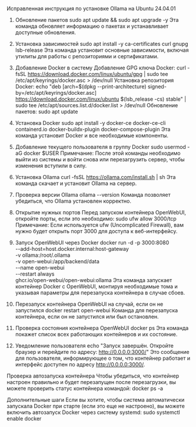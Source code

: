 Исправленная инструкция по установке Ollama на Ubuntu 24.04.01
1. Обновление пакетов
sudo apt update && sudo apt upgrade -y
Эта команда обновляет информацию о пакетах и устанавливает доступные обновления.

2. Установка зависимостей
sudo apt install -y ca-certificates curl gnupg lsb-release
Эта команда установит основные зависимости, включая утилиты для работы с репозиториями и сертификатами.

3. Добавление Docker в систему
Добавление GPG ключа Docker:
curl -fsSL https://download.docker.com/linux/ubuntu/gpg | sudo tee /etc/apt/keyrings/docker.asc > /dev/null
Установка репозитория Docker:
echo "deb [arch=$(dpkg --print-architecture) signed-by=/etc/apt/keyrings/docker.asc] https://download.docker.com/linux/ubuntu $(lsb_release -cs) stable" | sudo tee /etc/apt/sources.list.d/docker.list > /dev/null
Обновление пакетов:
sudo apt update

4. Установка Docker
sudo apt install -y docker-ce docker-ce-cli containerd.io docker-buildx-plugin docker-compose-plugin
Эта команда установит Docker и все необходимые компоненты.

5. Добавление текущего пользователя в группу Docker
sudo usermod -aG docker $USER
Примечание: После этой команды необходимо выйти из системы и войти снова или перезагрузить сервер, чтобы изменения вступили в силу.

6. Установка Ollama
curl -fsSL https://ollama.com/install.sh | sh
Эта команда скачает и установит Ollama на сервер.

7. Проверка версии Ollama
ollama --version
Команда позволяет убедиться, что Ollama установлен корректно.

8. Открытие нужных портов
Перед запуском контейнера OpenWebUI, откройте порты, если это необходимо:
sudo ufw allow 3000/tcp
Примечание: Если используется ufw (Uncomplicated Firewall), вам нужно будет открыть порт 3000 для доступа к веб-интерфейсу.

9. Запуск OpenWebUI через Docker
docker run -d -p 3000:8080 \
  --add-host=host.docker.internal:host-gateway \
  -v ollama:/root/.ollama \
  -v open-webui:/app/backend/data \
  --name open-webui \
  --restart always \
  ghcr.io/open-webui/open-webui:ollama
Эта команда запускает контейнер Docker с OpenWebUI, монтируя необходимые тома и указывая параметры для перезапуска контейнера в случае сбоев.

10. Перезапуск контейнера OpenWebUI на случай, если он не запустился
docker restart open-webui
Команда для перезапуска контейнера, если он не запустился или был остановлен.

11. Проверка состояния контейнера OpenWebUI
docker ps
Эта команда покажет список всех работающих контейнеров и их состояние.

12. Уведомление пользователя
echo "Запуск завершён. Откройте браузер и перейдите по адресу: http://0.0.0.0:3000/"
Это сообщение для пользователя, информирующее о том, что контейнер работает и интерфейс доступен по адресу http://0.0.0.0:3000/.


Проверка автозапуска контейнера
Чтобы убедиться, что контейнер настроен правильно и будет перезапущен после перезагрузки, вы можете проверить статус контейнера командой:
docker ps -a

Дополнительные шаги
Если вы хотите, чтобы система автоматически запускала Docker при старте (если это еще не настроено), вы можете включить автозапуск Docker через систему systemd:
sudo systemctl enable docker
